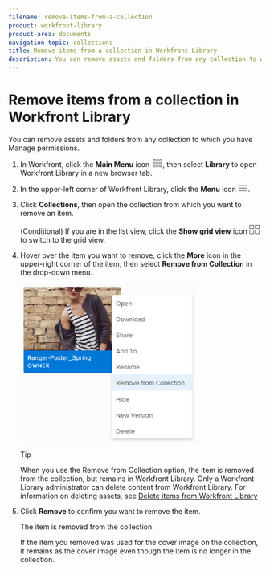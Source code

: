 ```yaml
---
filename: remove-items-from-a-collection
product: workfront-library
product-area: documents
navigation-topic: collections
title: Remove items from a collection in Workfront Library
description: You can remove assets and folders from any collection to which you have Manage permissions.
---
```


# Remove items from a collection in Workfront Library

You can remove assets and folders from any collection to which you have Manage permissions.

1. In Workfront, click the **Main Menu** icon ![](assets/main-menu-icon.png), then select **Library** to open Workfront Library in a new browser tab.
1. In the upper-left corner of Workfront Library, click the **Menu** icon ![](assets/library-menu-icon.png).
1. Click **Collections**, then open the collection from which you want to remove an item.

   (Conditional) If you are in the list view, click the **Show grid view** icon ![](assets/grid-view-icon.png) to switch to the grid view.

1. Hover over the item you want to remove, click the **More** icon in the upper-right corner of the item, then select **Remove from Collection** in the drop-down menu.

   ![](assets/remove-from-collection-350x315.png)

   >[!TIP]
   >
   >When you use the Remove from Collection option, the item is removed from the collection, but remains in Workfront Library. Only a Workfront Library administrator can delete content from Workfront Library. For information on deleting assets, see [Delete items from Workfront Library](../../../workfront-library/content-management/delete-items.md)

1. Click **Remove** to confirm you want to remove the item.

   The item is removed from the collection.

   If the item you removed was used for the cover image on the collection, it remains as the cover image even though the item is no longer in the collection.


